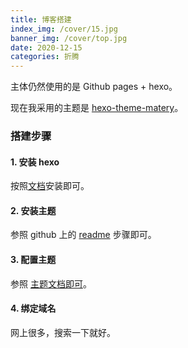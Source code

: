 ```yaml
---
title: 博客搭建
index_img: /cover/15.jpg
banner_img: /cover/top.jpg
date: 2020-12-15
categories: 折腾
---
```


主体仍然使用的是 Github pages + hexo。

现在我采用的主题是 [hexo-theme-matery](https://github.com/blinkfox/hexo-theme-matery)。

### 搭建步骤

#### 1. 安装 hexo

按照[文档](https://hexo.io/zh-cn/docs/)安装即可。

#### 2. 安装主题

参照 github 上的 [readme](https://github.com/fluid-dev/hexo-theme-fluid) 步骤即可。

#### 3. 配置主题

参照 [主题文档即可](https://hexo.fluid-dev.com/docs/guide/)。

#### 4. 绑定域名

网上很多，搜索一下就好。


